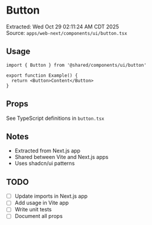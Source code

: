 # Button

Extracted: Wed Oct 29 02:11:24 AM CDT 2025  
Source: `apps/web-next/components/ui/button.tsx`

## Usage

```tsx
import { Button } from '@shared/components/ui/button'

export function Example() {
  return <Button>Content</Button>
}
```

## Props

See TypeScript definitions in `button.tsx`

## Notes

- Extracted from Next.js app
- Shared between Vite and Next.js apps
- Uses shadcn/ui patterns

## TODO

- [ ] Update imports in Next.js app
- [ ] Add usage in Vite app
- [ ] Write unit tests
- [ ] Document all props
